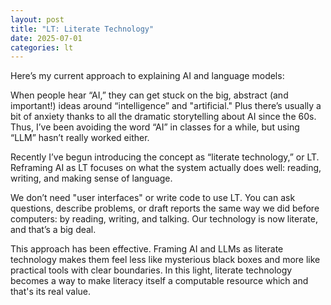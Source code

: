 ```yaml
---
layout: post
title: "LT: Literate Technology"
date: 2025-07-01
categories: lt
---
```


Here’s my current approach to explaining AI and language models:

When people hear “AI,” they can get stuck on the big, abstract (and important!) ideas around “intelligence” and "artificial." Plus there’s usually a bit of anxiety thanks to all the dramatic storytelling about AI since the 60s. Thus, I’ve been avoiding the word “AI” in classes for a while, but using “LLM” hasn’t really worked either.

Recently I’ve begun introducing the concept as “literate technology,” or LT. Reframing AI as LT focuses on what the system actually does well: reading, writing, and making sense of language.

We don’t need "user interfaces" or write code to use LT. You can ask questions, describe problems, or draft reports the same way we did before computers: by reading, writing, and talking. Our technology is now literate, and that’s a big deal.

This approach has been effective. Framing AI and LLMs as literate technology makes them feel less like mysterious black boxes and more like practical tools with clear boundaries. In this light, literate technology becomes a way to make literacy itself a computable resource which and that's its real value.

